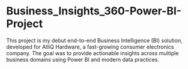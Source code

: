 # Business_Insights_360-Power-BI-Project
This project is my debut end-to-end Business Intelligence (BI) solution, developed for AtliQ Hardware, a fast-growing consumer electronics company. The goal was to provide actionable insights across multiple business domains using Power BI and modern data practices.
